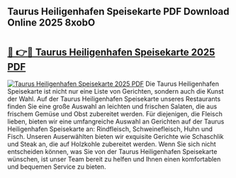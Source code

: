 ## Taurus Heiligenhafen Speisekarte PDF Download Online 2025 8xobO

# <h2><a href="http://gc7hkj7.nevu.top/?p=Taurus+Heiligenhafen+Speisekarte">🔗 👉🔴 Taurus Heiligenhafen Speisekarte 2025 PDF</a></h2>

[![Taurus Heiligenhafen Speisekarte 2025 PDF](https://i.imgur.com/dBaPXMq.png)](http://gc7hkj7.nevu.top/?p=Taurus+Heiligenhafen+Speisekarte)
Die Taurus Heiligenhafen Speisekarte ist nicht nur eine Liste von Gerichten, sondern auch die Kunst der Wahl. Auf der Taurus Heiligenhafen Speisekarte unseres Restaurants finden Sie eine große Auswahl an leichten und frischen Salaten, die aus frischem Gemüse und Obst zubereitet werden. Für diejenigen, die Fleisch lieben, bieten wir eine umfangreiche Auswahl an Gerichten auf der Taurus Heiligenhafen Speisekarte an: Rindfleisch, Schweinefleisch, Huhn und Fisch. Unseren Auserwählten bieten wir exquisite Gerichte wie Schaschlik und Steak an, die auf Holzkohle zubereitet werden. Wenn Sie sich nicht entscheiden können, was Sie von der Taurus Heiligenhafen Speisekarte wünschen, ist unser Team bereit zu helfen und Ihnen einen komfortablen und bequemen Service zu bieten.
